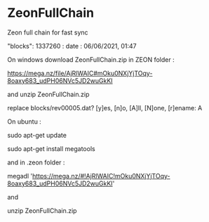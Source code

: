 # ZeonFullChain
Zeon full chain  for fast sync  

"blocks": 1337260  : date : 06/06/2021, 01:47

On windows download ZeonFullChain.zip in ZEON folder :

https://mega.nz/file/AjRlWAIC#mOku0NXjYjTOqy-8oaxy683_udPH06NVc5JD2wuGkKI

and unzip ZeonFullChain.zip 

replace blocks/rev00005.dat? [y]es, [n]o, [A]ll, [N]one, [r]ename:  A

On ubuntu :

sudo apt-get update

sudo apt-get install megatools

and in .zeon folder :

megadl 'https://mega.nz/#!AjRlWAIC!mOku0NXjYjTOqy-8oaxy683_udPH06NVc5JD2wuGkKI'

and 

unzip ZeonFullChain.zip 

